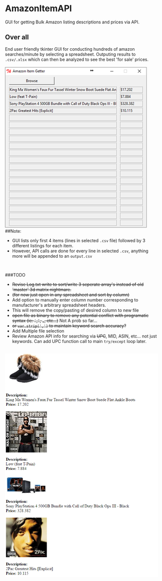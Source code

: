 # AmazonItemAPI
GUI for getting Bulk Amazon listing descriptions and prices via API.

## Over all
End user friendly tkinter GUI for conducting hundreds of amazon searches/minute by selecting a spreadsheet. Outputing results to `.csv/.xlsx` which can then be analyzed to see the best 'for sale' prices.<br>
<br>
<img src='https://github.com/BiTinerary/AmazonItemGetter/blob/master/Untitled.png'></img>
<br>
##Note:
* GUI lists only first 4 items (lines in selected `.csv` file) followed by 3 different listings for each item.
* However, API calls are done for every line in selected `.csv`, anything more will be appended to an `output.csv`
<br>

###TODO
* <strike>Revise Log.txt write to sort/write 3 seperate array's instead of old 'master' 3d matrix nightmare.</strike><br>
 * <strike>(for now just open in any spreadsheet and sort by column)</strike>
* Add option to manually enter column number corresponding to manufacturer's arbitrary spreadsheet headers.
 * This will remove the copy/pasting of desired column to new file
 * <strike>open file as binary to remove any potential conflict with programatic syntax (ie: `'`,`"`, `,`, etc...)</strike> Not A prob so far...
 * <strike>or `var.strip(',')` to maintain keyword search accuracy?</strike>
* Add Multiple file selection
* Review Amazon API info for searching via <strike>UPC</strike>, MID, ASIN, etc... not just keywords. Can add UPC function call to main `try/except` loop later.

<br>
<img src='https://github.com/BiTinerary/AmazonItemGetter/blob/master/Untitledhtml.png'></img>
<br>
